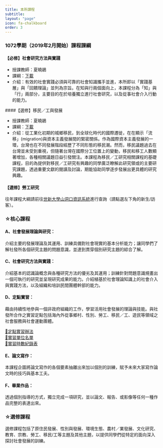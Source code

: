 ```yaml
---
title: 本所課程
subtitle: 
layout: "page"
icon: fa-chalkboard
order: 3
---
```


### 1072學期（2019年2月開始）課程課綱

#### 【必修】社會研究方法與實踐

- 授課教師：夏曉鵑  
- 課綱：[下載](download/lessons/107下社會研究方法與實踐課程大綱.docx)
- 介紹：有效的社會實踐必須與可靠的社會知識攜手並進，本所即以「實踐基層」與「回饋理論」並列為宗旨。在知與行兩個面向上，本課程分為「知」與「行」兩部分，主要目的在於培養獨立進行社會研究，以及從事社會介入行動的能力。

####【選修】移民／工與發展

- 授課教師：夏曉鵑  
- 課綱：[下載](download/lessons/107下移民工與發展.docx)
- 介紹：從工業化初期的城鄉移民，到全球化時代的國際遷徙，在在顯示「流移」(migration)與資本主義發展間的緊密關係。作為國際資本主義發展的一環，台灣也在不同發展階段經歷了不同形態的移民潮。然而，移民議題過去在台灣並未受到重視，但隨著台灣在國際分工位置上的變動，移民和移工人數顯著增加，各種相關議題日益引發關注。本課程為移民／工研究相關課程的基礎課程，目的為提供對移民／工研究有興趣的同學廣泛瞭解此研究領或的主要研究課題，透過重要文獻的閱讀及討論，期能協助同學逐步發展出更具體的研究興趣。

#### 【選修】勞工研究

往年課程大綱請前往[世新大學山洞口資訊系統](https://ap2.shu.edu.tw/STU1/Index.aspx)進行查詢（請點選左下角的新生/訪客）。

### ☆核心課程

#### A、社會發展理論與研究：
介紹主要的發展理論及其運用、訓練具備對社會現實的基本分析能力；讓同學們了解社發所各個研究主題的問題意識，並達到貫穿個別研究主題的綜合了解。

#### C、社會研究方法與實踐：
介紹基本的認識論概念與各種研究方法的優劣及其運用；訓練針對問題意識規畫出一個可執行的研究並呈現研究成果的能力。介紹植基於社會理論知識上的社會介入與實踐方法，以及組織和培訓民間團體幹部的能力。

#### D、定點實習：
藉由持續性地參與一個非政府組織的工作，學習活用社會發展的理論與技能。與社發所合作之實習定點包括海內外從事鄉村、性別、勞工、移民／工、遊民等領域之社會服務與社會運動團體。

[📁定點實習辦法](download/定點實習辦法901025.doc)   
[📁實習單位名單](download/實習單位分類.docx)   
[📁實習時數紀錄表](download/實習時數紀錄表.doc)   

#### E、論文寫作：
本課程企圖將論文寫作的各個要素抽離出來加以個別的訓練，賦予未來大家寫作論文時的技巧與基本工夫。

#### F、畢業作品：
透過個別指導的方式，獨立完成一項研究，並以論文、報告、或影像等任何一種作品完整的表達出來。

### ☆選修課程

選修課程包括了原住民發展、性別與發展、環境生態、農村／業發展、文化研究、教育、宗教、勞工、移民/工等主題及其他主題，以提供同學們從特定的面向深入探討社會發展的訓練。
